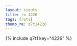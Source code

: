 ```yaml
--- 
layout: sieutv
title: ro 4226
tags: [rotv]
thumb_re: q7t14226
---
```

{% include q7t1 key="4226" %} 
